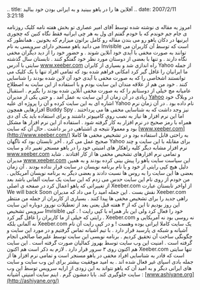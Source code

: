.. title: آفلاین ها را در یاهو ببینید و به ایرانی بودن خود ببالید ..
date: 2007/2/11 3:21:18

امروز یه مقاله ی نوشته شده توسط آقای امیر عصاری تو بخش هفته نامه کلیک
روزنامه ی جام جم خوندم که با خودم گفتم ای ول به هر چی ایرانیه فقط نگاه
کنین که چجوری ایرنیها در دکان یاهو رو می بندن مقاله رو کامل براتون
میزارم که بخونین . همانطور که می دانید یاهو مسنجر دارای سرویسی به نام
Invisible است که توسط آن کاربران می توانند به صورت مخفی با آیدی خود
آنلاین شوند . و حضور خود را از دید دیگران مخفی نگاه دارند . و تنها با
بعضی از دوستان مورد نظر خود گفتگو کنند . تابستان سال گذشته سایتی با آدرس
www.xeeber.com راه اندازی شد و بسیاری از کابران Yahoo از جمله ما
ایرانیان را غافل گیر کرد امکانی فراهم شده بود که تمامی افراد تنها با یک
کلیک می توانستند اشخاصی را که به صورت مخفی با آیدی خود آن لاین شده بودند
را شناسایی کنند . خود من هم از علاقه مندان این سایت بودم و با استفاده از
این سایت به اصطلاح عامیانه مچ خیلی از دوستانم را که به صورت مخفی آنلاین
شده بودند را بگیرم . استقبال زیادی در آن زمان از این سایت به عمل آمد . و
حتی یکی از مدیران [Yahoo](http://www.yahoo.com/) در وبلاگ خود اشاره ای
به این سایت کرده و آن را پروژه ای علیه Yahoo نام داده بود . در آن زمان
نرم افزارهایی همچون Buddy Spy نیز وجد داشت که به شناسایی مخفی ها می
پرداختند . اما این نرم افزار ها نیاز به نصب روی کامپیوتر داشتند و برای
استفاده باید یک آی دی همراه با رمز صحیح در نرم افزار به کار گرفته شود .
استفاده از این نرم افزار ها مشکل بود و معمولا نتیجه ی اشتباهی در بر داشت
. حال آن که سایت [www.xeeber.com](http://www.xeeber.com/) به راحتی قابل
استفاده بود و در تشخیص مخفی ها کاملا صحیح عمل می کرد . آخر تابستان بود
که ناگهان Yahoo برای مقابله با این سایت و چند نرم افزار مشابه دیگر کلیه
راهکار های امنیتی خود را در یاهو مسنجر تغییر داد و سایت www.xeeber.com و
تمامی نرم افزارهای تشخیص مخفی ها از کار افتادند . شاید مدیران
www.xeeber.com این سیاست سایت یاهو را پیش بینی کرده بودند و به همین دلیل
هیچ کپی رایتی از خود و یا نام برنامه نویسان در سایت قرار نداده بودند .
آن زمان بعضی ها این سایت را به روس ها نسبت دادند و بعضی دیگر به برنامه
نویسان آمریکایی . من خودم از روی نام این سایت حدس می زدم که این سایت یک
سایت آلمانی باشد بعد از تغییراتی که یاهو اعمال کرد در صفحه ی اصلی
Xeeber.com از اواخر تابستان عبارت We will back Soon نقش بست . این جمله
امید را می داد که مدیران Xeeber.com راهی جدید را برای تشخیص مخفی ها پیدا
کنند . بسیاری از کاربران از جمله من منتظر این روز بودیم تا این که از ۳
هفته قبل یعنی بعد از تعطیلات نوروز دوباره این سایت سرویس تشخیص Invisible
خود را فعال کرد ولی این بار همراه با کپی رایت ! . کپی رایتی که خیلی از
ما کاربران را غافل گیر کرد . Xeeber.com نه روسی بود نه آمریکایی و نه
آلمانی بلکه Xeeber.com یک سایت کاملا ایرانی بوده وهست ! و در کپی رایت آن
نام آشیانه و شبکه ی پارسبد قرار دارد . با تیم آشیانه تماس گرفتیم و در
مورد این سایت و چگونگی ساخت آن تحقیق کردیم . برنامه نویسی این سایت توسط
علیرضا صالحی انجام گرفته است . امنیت این وب سایت توسط بهروز کمالیان صورت
گرفته است . این سایت هم اکنون روی ۳ سرور قرار دارد . لازم به ذکر است هم
اکنون Xeeber.com تنها سایتی است که قادر به شناسایی افراد مخفی در یاهو
مسنجر است و تمامی نرم افزار ها از جمله بادی اسپای غیر فعال شده اند . به
امید موفقیت بیشتر برای این وب سایت و سایت های ایرانی دیگر و به امید آن
که یاهو نتواند به این زودی از ارایه سرویس توسط این وب سایت جلوگیری کند.
بابا دمشون گرم . اینم سایت امنیتی آشیانه :
[www.ashiyane.org](http://ashiyane.org/)
